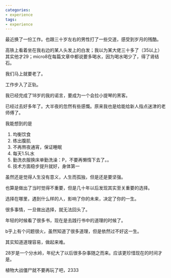 ```yaml
---
categories:
- experience
tags: 
- experience
---
```


最近换了一份工作。也跟三十岁左右的男性打了一些交道，感受到岁月的残酷。

高铁上看着坐在我右边的某人头发上的白发；我以为某大佬三十多了（35以上）其实他才29；micro8在每篇文章中都说要多喝水，因为喝水喝少了，得了肾结石。

我们马上就要老了。

工作步入了正轨。

我已经完成了18岁的我的诺言，要成为一个会拉小提琴的黑客。

已经过去好多年了。大半夜的忽然有些感慨。原来我也是给能给新人指点迷津的老师傅了。

我能想到的是

1. 均衡饮食
2. 练出腹肌
3. 不再熬夜通宵，保证睡眠
4. 每天1.5L水
5. 勤洗衣服换床单勤洗澡：P，不要再懒惰下去了。。
6. 技术方面稳步提升就好，身体第一

虽然还是觉得人生没有意义，人生而孤独，但是还是要坚强。

也算是做出了当时觉得不重要，但是几十年以后发现其实至关重要的选择。

选择在哪里，遇到什么样的人，影响了你的未来，决定了你的一生。

很多事情，一旦做出选择，就无法回头了。

年轻的时候看了很多书，现在是去践行书中的道理的时候了。

b乎上有个问题很火，虽然知道了很多道理，但是依然过不好这一生。

其实知道道理容易，做起来难。

28岁是一个分水岭，年纪大了以后很多杂事随之而来。应该更珍惜现在的时间才是。

植物大战僵尸就不要再玩了吧，2333

